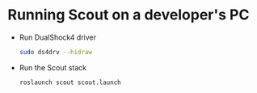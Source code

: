 # Running Scout on a developer's PC

- Run DualShock4 driver
  ```bash
  sudo ds4drv --hidraw
  ```
- Run the Scout stack
  ```bash
  roslaunch scout scout.launch
  ```

